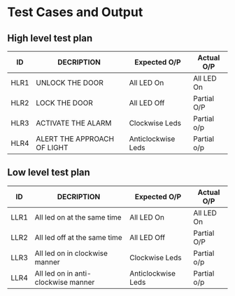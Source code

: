 # Test Cases and Output

## High level test plan 

| ID    |  DECRIPTION                             |   Expected O/P   | Actual O/P |
|-------|-----------------------------------------|------------------|------------|
| HLR1  |      UNLOCK THE DOOR                    |   All LED On     | All LED On |
| HLR2  |      LOCK THE DOOR                      |   All LED Off    | Partial O/P|
| HLR3  |    ACTIVATE THE ALARM                   |  Clockwise Leds  | Partial o/p|
| HLR4  |   ALERT THE APPROACH OF LIGHT           |Anticlockwise Leds| Partial o/p|







## Low level test plan 

| ID    |  DECRIPTION                             |   Expected O/P   | Actual O/P |
|-------|-----------------------------------------|------------------|------------|
| LLR1  | All led on at the same time             |   All LED On     | All LED On |
| LLR2  | All led off at the same time            |   All LED Off    | Partial O/P|
| LLR3  | All led on in clockwise manner          |  Clockwise Leds  |Partial o/p |
| LLR4  | All led on in anti-clockwise manner     |Anticlockwise Leds|Partial o/p |




